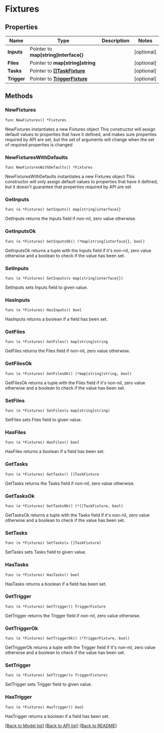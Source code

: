 # Fixtures

## Properties

Name | Type | Description | Notes
------------ | ------------- | ------------- | -------------
**Inputs** | Pointer to **map[string]interface{}** |  | [optional] 
**Files** | Pointer to **map[string]string** |  | [optional] 
**Tasks** | Pointer to [**[]TaskFixture**](TaskFixture.md) |  | [optional] 
**Trigger** | Pointer to [**TriggerFixture**](TriggerFixture.md) |  | [optional] 

## Methods

### NewFixtures

`func NewFixtures() *Fixtures`

NewFixtures instantiates a new Fixtures object
This constructor will assign default values to properties that have it defined,
and makes sure properties required by API are set, but the set of arguments
will change when the set of required properties is changed

### NewFixturesWithDefaults

`func NewFixturesWithDefaults() *Fixtures`

NewFixturesWithDefaults instantiates a new Fixtures object
This constructor will only assign default values to properties that have it defined,
but it doesn't guarantee that properties required by API are set

### GetInputs

`func (o *Fixtures) GetInputs() map[string]interface{}`

GetInputs returns the Inputs field if non-nil, zero value otherwise.

### GetInputsOk

`func (o *Fixtures) GetInputsOk() (*map[string]interface{}, bool)`

GetInputsOk returns a tuple with the Inputs field if it's non-nil, zero value otherwise
and a boolean to check if the value has been set.

### SetInputs

`func (o *Fixtures) SetInputs(v map[string]interface{})`

SetInputs sets Inputs field to given value.

### HasInputs

`func (o *Fixtures) HasInputs() bool`

HasInputs returns a boolean if a field has been set.

### GetFiles

`func (o *Fixtures) GetFiles() map[string]string`

GetFiles returns the Files field if non-nil, zero value otherwise.

### GetFilesOk

`func (o *Fixtures) GetFilesOk() (*map[string]string, bool)`

GetFilesOk returns a tuple with the Files field if it's non-nil, zero value otherwise
and a boolean to check if the value has been set.

### SetFiles

`func (o *Fixtures) SetFiles(v map[string]string)`

SetFiles sets Files field to given value.

### HasFiles

`func (o *Fixtures) HasFiles() bool`

HasFiles returns a boolean if a field has been set.

### GetTasks

`func (o *Fixtures) GetTasks() []TaskFixture`

GetTasks returns the Tasks field if non-nil, zero value otherwise.

### GetTasksOk

`func (o *Fixtures) GetTasksOk() (*[]TaskFixture, bool)`

GetTasksOk returns a tuple with the Tasks field if it's non-nil, zero value otherwise
and a boolean to check if the value has been set.

### SetTasks

`func (o *Fixtures) SetTasks(v []TaskFixture)`

SetTasks sets Tasks field to given value.

### HasTasks

`func (o *Fixtures) HasTasks() bool`

HasTasks returns a boolean if a field has been set.

### GetTrigger

`func (o *Fixtures) GetTrigger() TriggerFixture`

GetTrigger returns the Trigger field if non-nil, zero value otherwise.

### GetTriggerOk

`func (o *Fixtures) GetTriggerOk() (*TriggerFixture, bool)`

GetTriggerOk returns a tuple with the Trigger field if it's non-nil, zero value otherwise
and a boolean to check if the value has been set.

### SetTrigger

`func (o *Fixtures) SetTrigger(v TriggerFixture)`

SetTrigger sets Trigger field to given value.

### HasTrigger

`func (o *Fixtures) HasTrigger() bool`

HasTrigger returns a boolean if a field has been set.


[[Back to Model list]](../README.md#documentation-for-models) [[Back to API list]](../README.md#documentation-for-api-endpoints) [[Back to README]](../README.md)


